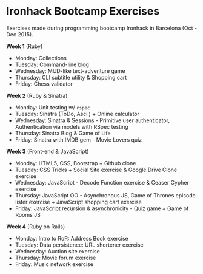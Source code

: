 # Ironhack Bootcamp Exercises

Exercises made during programming bootcamp Ironhack in Barcelona (Oct - Dec 2015).

__Week 1__ (Ruby)

- Monday: Collections
- Tuesday: Command-line blog
- Wednesday: MUD-like text-adventure game
- Thursday: CLI subtitle utility & Shopping cart
- Friday: Chess validator

__Week 2__ (Ruby & Sinatra)

- Monday: Unit testing w/ `rspec`
- Tuesday: Sinatra (ToDo, Ascii) + Online calculator
- Wednesday: Sinatra & Sessions - Primitive user authenticator, Authentication via models with RSpec testing
- Thursday: Sinatra Blog & Game of Life
- Friday: Sinatra with IMDB gem - Movie Lovers quiz

__Week 3__ (Front-end & JavaScript)

- Monday: HTML5, CSS, Bootstrap + Github clone
- Tuesday: CSS Tricks + Social Site exercise & Google Drive Clone exercise
- Wednesday: JavaScript - Decode Function exercise & Ceaser Cypher exercise
- Thursday: JavaScript OO - Asynchronous JS, Game of Thrones episode lister exercise + JavaScript shopping cart exercise
- Friday: JavaScript recursion & asynchronicity - Quiz game + Game of Rooms JS

__Week 4__ (Ruby on Rails)

- Monday: Intro to RoR: Address Book exercise 
- Tuesday: Data persistence: URL shortener exercise
- Wednesday: Auction site exercise
- Thursday: Movie forum exercise
- Friday: Music network exercise
